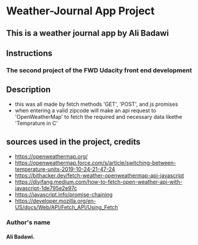 # Weather-Journal App Project

## This is a weather journal app by Ali Badawi

## Instructions

### The second  project of the FWD Udacity front end development

## Description

- this was all made by fetch methods 'GET', 'POST', and js promises
- when entering a valid zipcode will make an api request to 'OpenWeatherMap' to fetch the required and necessary data likethe 'Temprature in C'

## sources used in the project, credits
- https://openweathermap.org/
- https://openweathermap.force.com/s/article/switching-between-temperature-units-2019-10-24-21-47-24
- https://bithacker.dev/fetch-weather-openweathermap-api-javascript
- https://diyifang.medium.com/how-to-fetch-open-weather-api-with-javascript-1de795e2e97c
- https://javascript.info/promise-chaining
- https://developer.mozilla.org/en-US/docs/Web/API/Fetch_API/Using_Fetch

### Author's name 
#### Ali Badawi.